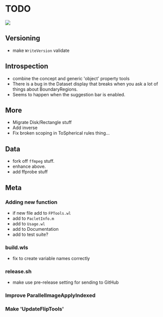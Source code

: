 # TODO

![](icon.png)

## Versioning
- make `WriteVersion` validate

## Introspection
- combine the concept and generic 'object' property tools
- There is a bug in the Dataset display that breaks when you ask a lot of things about BoundaryRegions.
- Seems to happen when the suggestion bar is enabled.

## More
- Migrate Disk/Rectangle stuff 
- Add inverse
- Fix broken scoping in ToSpherical rules thing...

## Data
- fork off `ffmpeg` stuff.
- enhance above.
- add ffprobe stuff

## Meta

### Adding new function
- if new file add to `FPTools.wl`
- add to `PacletInfo.m`
- add to `Usage.wl`
- add to Documentation
- add to test suite?

### build.wls
- fix to create variable names correctly

### release.sh
- make use pre-release setting for sending to GitHub

### Improve ParallelImageApplyIndexed

### Make 'UpdateFlipTools'
